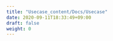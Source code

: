 ```yaml
---
title: "Usecase_content/Docs/Usecase"
date: 2020-09-11T18:33:49+09:00
draft: false
weight: 0
---
```


